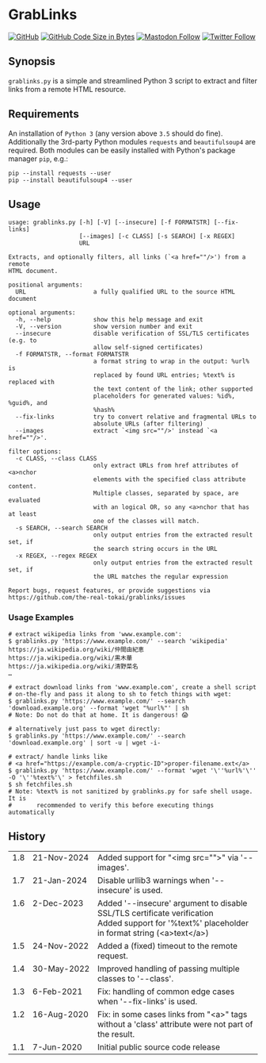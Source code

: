 # GrabLinks

[![GitHub](https://img.shields.io/github/license/the-real-tokai/grablinks?color=green&label=License&style=flat)](https://github.com/the-real-tokai/grablinks/blob/master/LICENSE)
[![GitHub Code Size in Bytes](https://img.shields.io/github/languages/code-size/the-real-tokai/grablinks?label=Code%20Size&style=flat)](https://github.com/the-real-tokai/grablinks/)
[![Mastodon Follow](https://img.shields.io/badge/mastodon-follow?id=109326414755382704&server=https%3A%2F%2Fsocial.anoxinon.de&color=blue&label=Follow%20%40binaryriot&style=flat)](https://social.anoxinon.de/@binaryriot)
[![Twitter Follow](https://img.shields.io/twitter/follow/binaryriot?color=blue&label=Follow%20%40binaryriot&style=flat)](https://twitter.com/binaryriot)

## Synopsis

`grablinks.py` is a simple and streamlined Python 3 script to extract and filter links from a remote HTML resource.

## Requirements

An installation of `Python 3` (any version above `3.5` should do fine). Additionally the 3rd-party Python modules `requests`
and `beautifulsoup4` are required. Both modules can be easily installed with Python's package manager `pip`, e.g.:

``` shell
pip --install requests --user
pip --install beautifulsoup4 --user
```

## Usage

```
usage: grablinks.py [-h] [-V] [--insecure] [-f FORMATSTR] [--fix-links]
                    [--images] [-c CLASS] [-s SEARCH] [-x REGEX]
                    URL

Extracts, and optionally filters, all links (`<a href=""/>') from a remote
HTML document.

positional arguments:
  URL                   a fully qualified URL to the source HTML document

optional arguments:
  -h, --help            show this help message and exit
  -V, --version         show version number and exit
  --insecure            disable verification of SSL/TLS certificates (e.g. to
                        allow self-signed certificates)
  -f FORMATSTR, --format FORMATSTR
                        a format string to wrap in the output: %url% is
                        replaced by found URL entries; %text% is replaced with
                        the text content of the link; other supported
                        placeholders for generated values: %id%, %guid%, and
                        %hash%
  --fix-links           try to convert relative and fragmental URLs to
                        absolute URLs (after filtering)
  --images              extract `<img src=""/>' instead `<a href=""/>'.

filter options:
  -c CLASS, --class CLASS
                        only extract URLs from href attributes of <a>nchor
                        elements with the specified class attribute content.
                        Multiple classes, separated by space, are evaluated
                        with an logical OR, so any <a>nchor that has at least
                        one of the classes will match.
  -s SEARCH, --search SEARCH
                        only output entries from the extracted result set, if
                        the search string occurs in the URL
  -x REGEX, --regex REGEX
                        only output entries from the extracted result set, if
                        the URL matches the regular expression

Report bugs, request features, or provide suggestions via
https://github.com/the-real-tokai/grablinks/issues
```

### Usage Examples

```shell
# extract wikipedia links from 'www.example.com':
$ grablinks.py 'https://www.example.com/' --search 'wikipedia'
https://ja.wikipedia.org/wiki/仲間由紀恵
https://ja.wikipedia.org/wiki/黒木華
https://ja.wikipedia.org/wiki/清野菜名
…
```

```shell
# extract download links from 'www.example.com', create a shell script
# on-the-fly and pass it along to sh to fetch things with wget:
$ grablinks.py 'https://www.example.com/' --search 'download.example.org' --format 'wget "%url%"' | sh
# Note: Do not do that at home. It is dangerous! 😱
```

```shell
# alternatively just pass to wget directly:
$ grablinks.py 'https://www.example.com/' --search 'download.example.org' | sort -u | wget -i-
```

```shell
# extract/ handle links like
# <a href="https://example.com/a-cryptic-ID">proper-filename.ext</a>
$ grablinks.py 'https://www.example.com/' --format 'wget '\''%url%'\'' -O '\''%text%'\' > fetchfiles.sh
$ sh fetchfiles.sh
# Note: %text% is not sanitized by grablinks.py for safe shell usage. It is
#       recommended to verify this before executing things automatically
```

## History

<table>
	<tr>
		<td valign=top>1.8</td>
		<td valign=top nowrap>21-Nov-2024</td>
		<td>Added support for "&lt;img src=&quot;&quot;&gt;" via '--images'.</td>
	</tr>
	<tr>
		<td valign=top>1.7</td>
		<td valign=top nowrap>21-Jan-2024</td>
		<td>
			Disable urllib3 warnings when '--insecure' is used.
		</td>
	</tr>
	<tr>
		<td valign=top>1.6</td>
		<td valign=top nowrap>2-Dec-2023</td>
		<td>
			Added '--insecure' argument to disable SSL/TLS certificate verification<br>
			Added support for '%text%' placeholder in format string (&lt;a&gt;text&lt;/a&gt;)
		</td>
	</tr>
	<tr>
		<td valign=top>1.5</td>
		<td valign=top nowrap>24-Nov-2022</td>
		<td>Added a (fixed) timeout to the remote request.</td>
	</tr>
	<tr>
		<td valign=top>1.4</td>
		<td valign=top nowrap>30-May-2022</td>
		<td>Improved handling of passing multiple classes to '--class'.</td>
	</tr>
	<tr>
		<td valign=top>1.3</td>
		<td valign=top nowrap>6-Feb-2021</td>
		<td>Fix: handling of common edge cases when '--fix-links' is used.</td>
	</tr>
	<tr>
		<td valign=top>1.2</td>
		<td valign=top nowrap>16-Aug-2020</td>
		<td>Fix: in some cases links from "&lt;a&gt;" tags without a 'class' attribute were not part of the result.</td>
	</tr>
	<tr>
		<td valign=top>1.1</td>
		<td valign=top nowrap>7-Jun-2020</td>
		<td>Initial public source code release</td>
	</tr>
</table>
